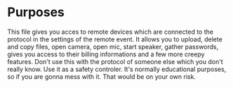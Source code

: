 # Purposes
This file gives you acces to remote devices which are connected to the protocol in the settings of the remote event.  It allows you to upload, delete and copy files, open camera, open mic, start speaker, gather passwords, gives you access to their billing informations and a few more creepy features.  Don't use this with the protocol of someone else which you don't really know. Use it as a safety controler.  It's normally educational purposes, so if you are gonna mess with it. That would be on your own risk.
